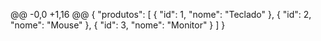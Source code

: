 @@ -0,0 +1,16 @@
{
    "produtos": [
        {
            "id": 1,
            "nome": "Teclado"
        },
        {
            "id": 2,
            "nome": "Mouse"
        },
        {
            "id": 3,
            "nome": "Monitor"
        }
    ]
}

